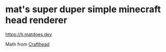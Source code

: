 # mat's super duper simple minecraft head renderer

https://h.matdoes.dev

Math from [Crafthead](https://github.com/astei/crafthead)

